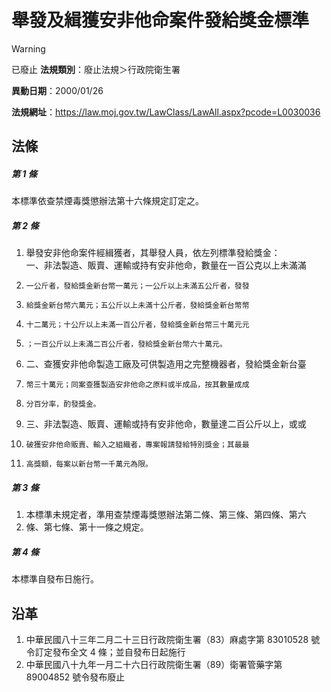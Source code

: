 # 舉發及緝獲安非他命案件發給獎金標準


> [!WARNING]
> 已廢止
**法規類別**：廢止法規＞行政院衛生署

**異動日期**：2000/01/26  

**法規網址**：https://law.moj.gov.tw/LawClass/LawAll.aspx?pcode=L0030036



## 法條
##### 第 1 條
本標準依查禁煙毒獎懲辦法第十六條規定訂定之。

##### 第 2 條
1. 舉發安非他命案件經緝獲者，其舉發人員，依左列標準發給獎金：  
一、非法製造、販賣、運輸或持有安非他命，數量在一百公克以上未滿滿
1.     一公斤者，發給獎金新台幣一萬元；一公斤以上未滿五公斤者，發發
1.     給獎金新台幣六萬元；五公斤以上未滿十公斤者，發給獎金新台幣幣
1.     十二萬元；十公斤以上未滿一百公斤者，發給獎金新台幣三十萬元元
1.     ；一百公斤以上未滿二百公斤者，發給獎金新台幣六十萬元。
1. 二、查獲安非他命製造工廠及可供製造用之完整機器者，發給獎金新台臺
1.     幣三十萬元；同案查獲製造安非他命之原料或半成品，按其數量成成
1.     分百分率，酌發獎金。
1. 三、非法製造、販賣、運輸或持有安非他命，數量達二百公斤以上，或或
1.     破獲安非他命販賣、輸入之組織者，專案報請發給特別獎金；其最最
1.     高獎額，每案以新台幣一千萬元為限。

##### 第 3 條
1. 本標準未規定者，準用查禁煙毒獎懲辦法第二條、第三條、第四條、第六
1. 條、第七條、第十一條之規定。

##### 第 4 條
本標準自發布日施行。

## 沿革
1. 中華民國八十三年二月二十三日行政院衛生署（83）麻處字第 83010528 號令訂定發布全文 4  條；並自發布日起施行
1. 中華民國八十九年一月二十六日行政院衛生署（89）衛署管藥字第 89004852 號令發布廢止
